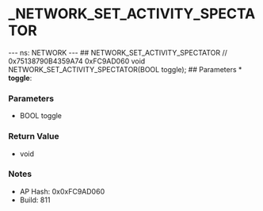 # _NETWORK_SET_ACTIVITY_SPECTATOR

--- ns: NETWORK --- ## NETWORK_SET_ACTIVITY_SPECTATOR  // 0x75138790B4359A74 0xFC9AD060 void NETWORK_SET_ACTIVITY_SPECTATOR(BOOL toggle);   ## Parameters * **toggle**:

### Parameters
* BOOL toggle

### Return Value
* void

### Notes
* AP Hash: 0x0xFC9AD060
* Build: 811

